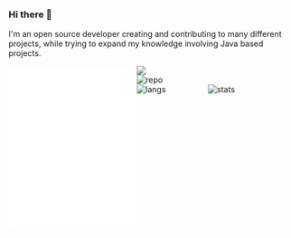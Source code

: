 ### Hi there 👋

I'm an open source developer creating and contributing to many different projects, while trying to expand my knowledge involving Java based projects.

[<img align="left" width="45%" alt="metrics" src="github-metrics.svg">](#)
<a href="https://github.com/kaivian/kaivian">
  <img align="left" width="50%" src="https://github-readme-stats.vercel.app/api/pin/?username=kaivian&repo=kaivian&show_icons=true&title_color=0366d6&icon_color=818990&bg_color=0d1117&text_bold=true&hide_border=true&theme=dark" />
</a>
[<img align="left" width="50%" alt="repo" src="https://github-readme-stats.vercel.app/api/wakatime?username=Kaivian&layout=compact&show_icons=true&title_color=0366d6&icon_color=818990&bg_color=0d1117&hide_border=true&theme=dark">](#)
[<img align="left" width="25%" alt="langs" src="https://github-readme-stats.vercel.app/api/top-langs/?username=kaivian&show_icons=true&title_color=0366d6&icon_color=818990&bg_color=0d1117&hide_border=true&theme=dark">](#)
[<img align="left" width="22%" alt="stats" src="https://github-readme-stats.vercel.app/api?username=kaivian&custom_title=Stats&show_icons=true&title_color=0366d6&icon_color=818990&bg_color=0d1117&hide_border=true&rank_icon=percentile&hide=stars,commits,prs,issues,contribs&theme=dark#gh-dark-mode-only">](#)
